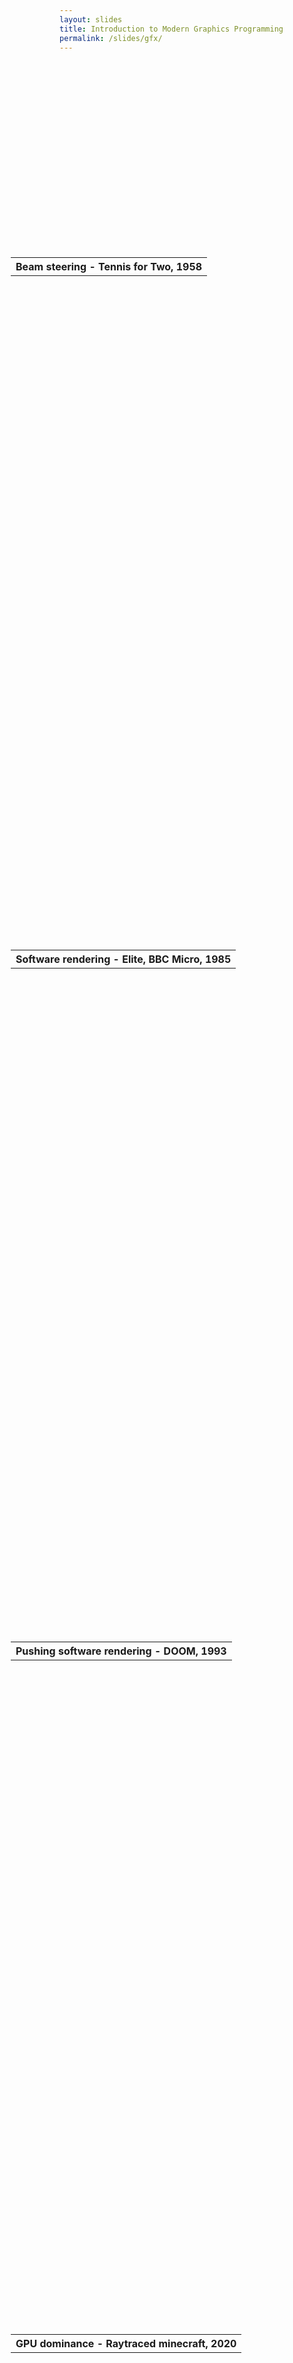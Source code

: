 ```yaml
---
layout: slides
title: Introduction to Modern Graphics Programming
permalink: /slides/gfx/
---
```


<section data-markdown data-separator="^\n---\n$" data-separator-vertical="^\n--\n$">
<script type="text/template">

![Bonsai](../../assets/images/bonsai-lettering.svg)

### Introduction to modern graphics programming
[neurogears.org/st-andrews-2024](https://neurogears.org/st-andrews-2024)
<table style="width: 100%;">
  <tr>
    <th style="vertical-align: middle; width: 50%; height: 100px; padding-left: 100px">
      <img alt="NeuroGEARS" src="../../assets/images/neurogears.svg"/>
    </th>
    <th style="vertical-align: middle; width: 40%; height: 170px; align: right">
      <img alt="St-Andrews" src="../../assets/images/st-andrews.png"/>
    </th>
  </tr>
</table>

---

#### The generalised graphics pipeline

* Input: data (vertices, textures, shaders)

* Output: pixel colors

---

#### A brief history of computer graphics

</script>
</section>

<section data-background="#000000">
    <section data-background-iframe="https://www.youtube.com/embed/6PG2mdU_i8k?controls=0&amp;enablejsapi=1&amp;autoplay=1&amp;loop=1&amp;showinfo=0&amp;rel=0&amp;html5=1">
      <table style="height: 20%; margin-top: 65%; margin-left: -78px;">
        <tr><th>Beam steering - Tennis for Two, 1958</th></tr>
      </table>
    </section>
    <section data-background-iframe="https://www.youtube.com/embed/LhTTpV5qFrs?t=289&amp;controls=0&amp;enablejsapi=1&amp;autoplay=1&amp;loop=1&amp;showinfo=0&amp;rel=0&amp;html5=1">
      <table style="height: 20%; margin-top: 65%; margin-left: -78px;">
        <tr><th>Software rendering - Elite, BBC Micro, 1985</th></tr>
      </table>
    </section>
    <section data-background-iframe="https://www.youtube.com/embed/MnqLJpgq7jc?controls=0&amp;enablejsapi=1&amp;autoplay=1&amp;loop=1&amp;showinfo=0&amp;rel=0&amp;html5=1">
      <table style="height: 20%; margin-top: 65%; margin-left: -78px;">
        <tr><th>Pushing software rendering - DOOM, 1993</th></tr>
      </table>
    </section>
    <section data-background-iframe="https://www.youtube.com/embed/AdTxrggo8e8?controls=0&amp;enablejsapi=1&amp;autoplay=1&amp;loop=1&amp;showinfo=0&amp;rel=0&amp;html5=1">
      <table style="height: 20%; margin-top: 65%; margin-left: -78px;">
        <tr><th>GPU dominance - Raytraced minecraft, 2020</th></tr>
      </table>
    </section>
    <section data-background-iframe="https://www.youtube.com/embed/usBVx4J4CUM?controls=0&amp;enablejsapi=1&amp;autoplay=1&amp;loop=1&amp;showinfo=0&amp;rel=0&amp;html5=1">
      <table style="height: 20%; margin-top: 65%; margin-left: -78px;">
        <tr><th>Back to basics? - A Short Hike, 2019</th></tr>
      </table>
    </section>
</section>

<section data-markdown data-separator="^\n---\n$" data-separator-vertical="^\n--\n$">
<script type="text/template">

#### The modern graphics pipeline

![Graphics pipeline](../../assets/images/gfx-pipeline.drawio.svg)

---

<!-- .element: data-transition="default none" -->
#### What is a shader?

A program that runs directly on the graphics hardware to transform input data to screen pixels.

--

* Vertex: transforms the positions of vertices, e.g. for clip-space transformation

* Geometry: operates on primitives (lines, triangles) and outputs 0 or more primitives e.g. for level-of-detail transformations

* Fragment: operates on rasterized pixels and outputs a color, e.g. for lighting and other color transformations

---

<!-- .element: data-transition="default none" -->
#### Space

![Graphics pipeline](../../assets/images/Dolphin_triangle_mesh.png)

--

* Objects to be rendered are represented as vertices, and then faces in 3-dimensions.
* In the graphics pipeline we need to 'flatten' this data to a 2D position on screen. 

--

#### Space transformation

![Space transformation pipeline](../../assets/images/ShapeSpaceTransformation.png)

--

* Local space: Geometry defined relative to its own origin, e.g. a single cube in 3D modeling software.
* World space: Many local space objects in a scene need to be defined relative to each other using a global / world origin.

--

* Camera space: The vertices that we want to see on screen are determined by our camera / viewport in the 3D world. We therefore need to know where these vertices are relative to our camera position and orientation.

--

* Clip space: Aside from position and direction, the viewing properties (e.g. field-of-view) of the camera affect which vertices we want to see on screen.
* Unlike a 'real' camera, we can also decide to exclude vertices that are too close / far from the viewing plane.
* The projection transform places our vertices into clip-space, so-called because we can decide at this stage which polygons will be on screen, and whether we need to 'clip' anything outside the screen.

--

* Perspective divide: At this stage we may also want to apply perspective mapping, e.g. to make objects further away appear smaller.

--

* Normalised device coordinates: Once these steps have been performed our vertices are in a format which can be rasterized by the graphics hardware.
* Screen position: Finally we need to transform into a 2D screen space, according to the size and resolution of the viewport window display.

---

#### OpenGL

<!-- .element: data-transition="default none" -->
* What is OpenGL?

* An API for communicating with hardware renderers (GPUs)

    * Low-level definition of the graphics pipeline

    * Allocation of data and resources to the GPU like shaders, materials etc.

* Powerful, flexible but...

--

<!-- .element: data-transition="default none" -->
#### OpenGL
```
// CPP program to render a triangle using Shaders
#include <GL\freeglut.h>
#include <GL\glew.h>
#include <iostream>
#include <string>
 
std::string vertexShader = "#version 430\n"
                           "in vec3 pos;"
                           "void main() {"
                           "gl_Position = vec4(pos, 1);"
                           "}";
 
std::string fragmentShader = "#version 430\n"
                             "void main() {"
                             "gl_FragColor = vec4(1, 0, 0, 1);"
                             "}";
 
// Compile and create shader object and returns its id
GLuint compileShaders(std::string shader, GLenum type)
{
 
    const char* shaderCode = shader.c_str();
    GLuint shaderId = glCreateShader(type);
 
    if (shaderId == 0) { // Error: Cannot create shader object
        std::cout << "Error creating shaders";
        return 0;
    }
 
    // Attach source code to this object
    glShaderSource(shaderId, 1, &shaderCode, NULL);
    glCompileShader(shaderId); // compile the shader object
 
    GLint compileStatus;
 
    // check for compilation status
    glGetShaderiv(shaderId, GL_COMPILE_STATUS, &compileStatus);
 
    if (!compileStatus) { // If compilation was not successful
        int length;
        glGetShaderiv(shaderId, GL_INFO_LOG_LENGTH, &length);
        char* cMessage = new char[length];
 
        // Get additional information
        glGetShaderInfoLog(shaderId, length, &length, cMessage);
        std::cout << "Cannot Compile Shader: " << cMessage;
        delete[] cMessage;
        glDeleteShader(shaderId);
        return 0;
    }
 
    return shaderId;
}
 
// Creates a program containing vertex and fragment shader
// links it and returns its ID
GLuint linkProgram(GLuint vertexShaderId, GLuint fragmentShaderId)
{
    GLuint programId = glCreateProgram(); // create a program
 
    if (programId == 0) {
        std::cout << "Error Creating Shader Program";
        return 0;
    }
 
    // Attach both the shaders to it
    glAttachShader(programId, vertexShaderId);
    glAttachShader(programId, fragmentShaderId);
 
    // Create executable of this program
    glLinkProgram(programId);
 
    GLint linkStatus;
 
    // Get the link status for this program
    glGetProgramiv(programId, GL_LINK_STATUS, &linkStatus);
 
    if (!linkStatus) { // If the linking failed
        std::cout << "Error Linking program";
        glDetachShader(programId, vertexShaderId);
        glDetachShader(programId, fragmentShaderId);
        glDeleteProgram(programId);
 
        return 0;
    }
 
    return programId;
}
 
// Load data in VBO and return the vbo's id
GLuint loadDataInBuffers()
{
    GLfloat vertices[] = { // vertex coordinates
                           -0.7, -0.7, 0,
                           0.7, -0.7, 0,
                           0, 0.7, 0
    };
 
    GLuint vboId;
 
    // allocate buffer space and pass data to it
    glGenBuffers(1, &vboId);
    glBindBuffer(GL_ARRAY_BUFFER, vboId);
    glBufferData(GL_ARRAY_BUFFER, sizeof(vertices), vertices, GL_STATIC_DRAW);
 
    // unbind the active buffer
    glBindBuffer(GL_ARRAY_BUFFER, 0);
 
    return vboId;
}
 
// Initialize and put everything together
void init()
{
    // clear the framebuffer each frame with black color
    glClearColor(0, 0, 0, 0);
 
    GLuint vboId = loadDataInBuffers();
 
    GLuint vShaderId = compileShaders(vertexShader, GL_VERTEX_SHADER);
    GLuint fShaderId = compileShaders(fragmentShader, GL_FRAGMENT_SHADER);
 
    GLuint programId = linkProgram(vShaderId, fShaderId);
 
    // Get the 'pos' variable location inside this program
    GLuint posAttributePosition = glGetAttribLocation(programId, "pos");
 
    GLuint vaoId;
    glGenVertexArrays(1, &vaoId); // Generate VAO
 
    // Bind it so that rest of vao operations affect this vao
    glBindVertexArray(vaoId);
 
    // buffer from which 'pos' will receive its data and the format of that data
    glBindBuffer(GL_ARRAY_BUFFER, vboId);
    glVertexAttribPointer(posAttributePosition, 3, GL_FLOAT, false, 0, 0);
 
    // Enable this attribute array linked to 'pos'
    glEnableVertexAttribArray(posAttributePosition);
 
    // Use this program for rendering.
    glUseProgram(programId);
}
 
// Function that does the drawing
// glut calls this function whenever it needs to redraw
void display()
{
    // clear the color buffer before each drawing
    glClear(GL_COLOR_BUFFER_BIT);
 
    // draw triangles starting from index 0 and
    // using 3 indices
    glDrawArrays(GL_TRIANGLES, 0, 3);
 
    // swap the buffers and hence show the buffers 
    // content to the screen
    glutSwapBuffers();
}
 
// main function
// sets up window to which we'll draw
int main(int argc, char** argv)
{
    glutInit(&argc, argv);
    glutInitDisplayMode(GLUT_RGB | GLUT_DOUBLE);
    glutInitWindowSize(500, 500);
    glutInitWindowPosition(100, 50);
    glutCreateWindow("Triangle Using OpenGL");
    glewInit();
    init();
    glutDisplayFunc(display);
    glutMainLoop();
    return 0;
}
```

--

<!-- .element: data-transition="default none" -->
#### OpenGL
![Triangle](https://media.geeksforgeeks.org/wp-content/uploads/output-283x300.png)

--

---

#### Bonsai.Shaders

* Abstract away some low-level OpenGL boilerplate - window creating, texture binding etc.
* Allows manipulation of the graphics pipeline directly in Bonsai.

---

</script>
</section>
